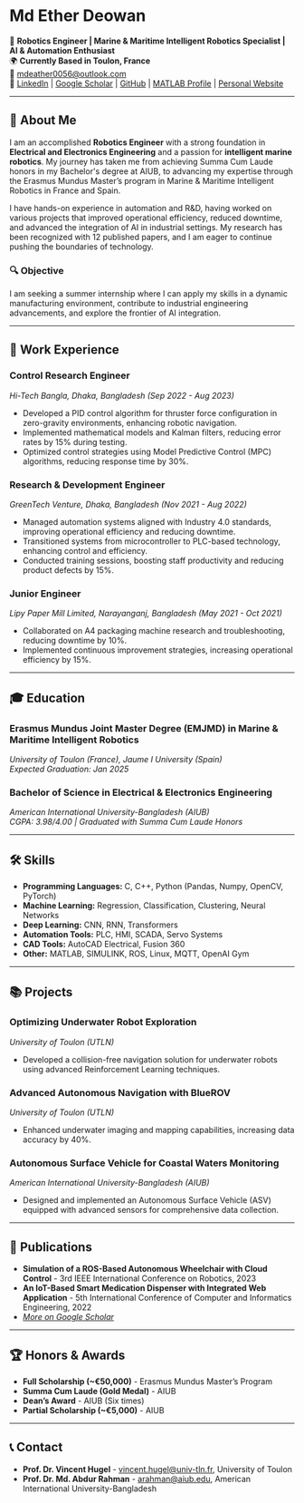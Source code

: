 # Md Ether Deowan

🚀 **Robotics Engineer | Marine & Maritime Intelligent Robotics Specialist | AI & Automation Enthusiast**  
🌍 **Currently Based in Toulon, France**  
📧 [mdeather0056@outlook.com](mailto:mdeather0056@outlook.com)  
🔗 [LinkedIn](https://www.linkedin.com/in/md-ether-deowan-787241172/) | [Google Scholar](https://scholar.google.com/citations?user=q-8E8kIAAAAJ&hl=en) | [GitHub](https://github.com/eather0056) | [MATLAB Profile](https://www.mathworks.com/matlabcentral/profile/authors/14909287) | [Personal Website](https://mdether.wixsite.com/ether/projects)

---

## 🧭 About Me

I am an accomplished **Robotics Engineer** with a strong foundation in **Electrical and Electronics Engineering** and a passion for **intelligent marine robotics**. My journey has taken me from achieving Summa Cum Laude honors in my Bachelor's degree at AIUB, to advancing my expertise through the Erasmus Mundus Master’s program in Marine & Maritime Intelligent Robotics in France and Spain.

I have hands-on experience in automation and R&D, having worked on various projects that improved operational efficiency, reduced downtime, and advanced the integration of AI in industrial settings. My research has been recognized with 12 published papers, and I am eager to continue pushing the boundaries of technology.

### 🔍 **Objective**  
I am seeking a summer internship where I can apply my skills in a dynamic manufacturing environment, contribute to industrial engineering advancements, and explore the frontier of AI integration.

---

## 💼 Work Experience

### **Control Research Engineer**  
*Hi-Tech Bangla, Dhaka, Bangladesh (Sep 2022 - Aug 2023)*  
- Developed a PID control algorithm for thruster force configuration in zero-gravity environments, enhancing robotic navigation.
- Implemented mathematical models and Kalman filters, reducing error rates by 15% during testing.
- Optimized control strategies using Model Predictive Control (MPC) algorithms, reducing response time by 30%.

### **Research & Development Engineer**  
*GreenTech Venture, Dhaka, Bangladesh (Nov 2021 - Aug 2022)*  
- Managed automation systems aligned with Industry 4.0 standards, improving operational efficiency and reducing downtime.
- Transitioned systems from microcontroller to PLC-based technology, enhancing control and efficiency.
- Conducted training sessions, boosting staff productivity and reducing product defects by 15%.

### **Junior Engineer**  
*Lipy Paper Mill Limited, Narayanganj, Bangladesh (May 2021 - Oct 2021)*  
- Collaborated on A4 packaging machine research and troubleshooting, reducing downtime by 10%.
- Implemented continuous improvement strategies, increasing operational efficiency by 15%.

---

## 🎓 Education

### **Erasmus Mundus Joint Master Degree (EMJMD) in Marine & Maritime Intelligent Robotics**  
*University of Toulon (France), Jaume I University (Spain)*  
*Expected Graduation: Jan 2025*

### **Bachelor of Science in Electrical & Electronics Engineering**  
*American International University-Bangladesh (AIUB)*  
*CGPA: 3.98/4.00 | Graduated with Summa Cum Laude Honors*

---

## 🛠️ Skills

- **Programming Languages:** C, C++, Python (Pandas, Numpy, OpenCV, PyTorch)
- **Machine Learning:** Regression, Classification, Clustering, Neural Networks
- **Deep Learning:** CNN, RNN, Transformers
- **Automation Tools:** PLC, HMI, SCADA, Servo Systems
- **CAD Tools:** AutoCAD Electrical, Fusion 360
- **Other:** MATLAB, SIMULINK, ROS, Linux, MQTT, OpenAI Gym

---

## 📚 Projects

### **Optimizing Underwater Robot Exploration**  
*University of Toulon (UTLN)*  
- Developed a collision-free navigation solution for underwater robots using advanced Reinforcement Learning techniques.

### **Advanced Autonomous Navigation with BlueROV**  
*University of Toulon (UTLN)*  
- Enhanced underwater imaging and mapping capabilities, increasing data accuracy by 40%.

### **Autonomous Surface Vehicle for Coastal Waters Monitoring**  
*American International University-Bangladesh (AIUB)*  
- Designed and implemented an Autonomous Surface Vehicle (ASV) equipped with advanced sensors for comprehensive data collection.

---

## 📝 Publications

- **Simulation of a ROS-Based Autonomous Wheelchair with Cloud Control** - 3rd IEEE International Conference on Robotics, 2023  
- **An IoT-Based Smart Medication Dispenser with Integrated Web Application** - 5th International Conference of Computer and Informatics Engineering, 2022  
- *[More on Google Scholar](https://scholar.google.com/citations?user=q-8E8kIAAAAJ&hl=en)*

---

## 🏆 Honors & Awards

- **Full Scholarship (~€50,000)** - Erasmus Mundus Master’s Program
- **Summa Cum Laude (Gold Medal)** - AIUB
- **Dean’s Award** - AIUB (Six times)
- **Partial Scholarship (~€5,000)** - AIUB

---

## 📞 Contact

- **Prof. Dr. Vincent Hugel** - [vincent.hugel@univ-tln.fr](mailto:vincent.hugel@univ-tln.fr), University of Toulon
- **Prof. Dr. Md. Abdur Rahman** - [arahman@aiub.edu](mailto:arahman@aiub.edu), American International University-Bangladesh
